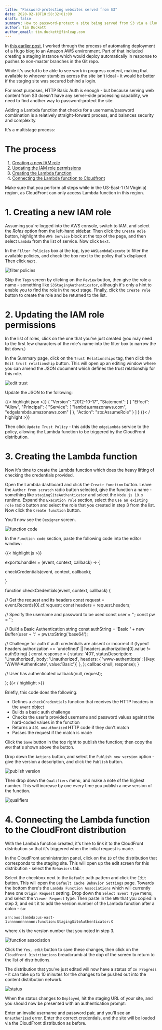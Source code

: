 ```yaml
---
title: "Password-protecting websites served from S3"
date: 2020-02-18T10:58:32+01:00
draft: false
summary: How to password-protect a site being served from S3 via a CloudFront distribution
author: Tim Duckett
author_email: tim.duckett@finleap.com
---
```


In [this earlier post](https://finleap.tech/posts/web-serving-on-aws/), I worked through the process of automating deployment of a Hugo blog to an Amazon AWS environment. Part of that included creating a staging instance which would deploy automatically in response to pushes to non-master branches in the Git repo.

While it's useful to be able to see work in progress content, making that available to whoever stumbles across the site isn't ideal - it would be better if the staging site was secured behind a login.

For most purposes, HTTP Basic Auth is enough - but because serving web content from S3 doesn't have any server-side processing capability, we need to find another way to password-protect the site.

Adding a Lambda function that checks for a username/password combination is a relatively straight-forward process, and balances security and complexity.

It's a multistage process:

# The process

1. [Creating a new IAM role](#iam_role)
1. [Updating the IAM role permissions](#iam_permissions)
1. [Creating the Lambda function](#lambda_function)
1. [Connecting the Lambda function to Cloudfront](#connecting-lambda)

Make sure that you perform all steps while in the US-East-1 (N Virginia) region, as CloudFront can only access Lambda function in this region.

# 1. <a name="iam_role"></a>Creating a new IAM role

Assuming you're logged into the AWS console, switch to IAM, and select the *Roles* option from the left-hand sidebar. Then click the `Create Role` button, highlight the `AWS Service` block at the top of the page, and then select `Lambda` from the list of service. Now click `Next`.

In the `Filter Policies` box at the top, type `AWSLambdaExecute` to filter the available policies, and check the box next to the policy that's displayed. Then click `Next`.

![filter policies](/passwords/filterPolicies.png "Filter policies")

Skip the `Tags` screen by clicking on the `Review` button, then give the role a name - something like `S3StagingAuthenticator`, although it's only a hint to enable you to find the role in the next stage. Finally, click the `Create role` button to create the role and be returned to the list.

# 2. <a name="iam_permissions"></a>Updating the IAM role permissions

In the list of roles, click on the one that you've just created (you may need to the first few characters of the role's name into the filter box to narrow the list down.)

In the Summary page, click on the `Trust Relationships` tag, then click the `Edit trust relationship` button.
This will open up an editing window where you can amend the JSON document which defines the trust relationship for this role.

![edit trust](/passwords/editTrust.png "Edit trust")

Update the JSON to the following:

{{< highlight json >}}
{
  "Version": "2012-10-17",
  "Statement": [
    {
      "Effect": "Allow",
      "Principal": {
        "Service": [
          "lambda.amazonaws.com",
          "edgelambda.amazonaws.com"
        ]
      },
      "Action": "sts:AssumeRole"
    }
  ]
}
{{< / highlight >}}

Then click `Update Trust Policy` - this adds the `edgeLambda` service to the policy, allowing the Lambda function to be triggered by the CloudFront distribution.


# 3. <a name="lambda_function"></a>Creating the Lambda function

Now it's time to create the Lambda function which does the heavy lifting of checking the credentials provided.

Open the Lambda dashboard and click the `Create function` button. Leave the `Author from scratch` radio button selected, give the function a name - something like `stagingSiteAuthenticator` and select the `Node.js 10.x` runtime. Expand the `Execution role` section, select the `Use an existing role` radio button and select the role that you created in step 3 from the list. Now click the `Create function` button.

You'll now see the `Designer` screen.

![function code](/passwords/functionCode.png "Function code")

 In the `Function code` section, paste the following code into the editor window:

{{< highlight js >}}

exports.handler = (event, context, callback) => {
  
  checkCredentials(event, context, callback);
  
}

function checkCredentials(event, context, callback) {
  
  // Get the request and its headers
  const request = event.Records[0].cf.request;
  const headers = request.headers;

  // Specify the username and password to be used
  const user = '<your user name>';
  const pw = '<your password>';

  // Build a Basic Authentication string
  const authString = 'Basic ' + new Buffer(user + ':' + pw).toString('base64');

  // Challenge for auth if auth credentials are absent or incorrect
  if (typeof headers.authorization == 'undefined' || headers.authorization[0].value != authString) {
    const response = {
      status: '401',
      statusDescription: 'Unauthorized',
      body: 'Unauthorized',
      headers: {
        'www-authenticate': [{key: 'WWW-Authenticate', value:'Basic'}]
      },
    };
    callback(null, response);
  }

  // User has authenticated
  callback(null, request);
  
};
{{< / highlight >}}

Briefly, this code does the following:

* Defines a `checkCredentials` function that receives the HTTP headers in the `event` object
* Builds a basic auth challenge
* Checks the user's provided username and password values against the hard-coded values in the function
* Returns a `401 unauthorized` HTTP code if they don't match
* Passes the request if the match is made

Click the `Save` button in the top right to publish the function; then copy the `ARN` that's shown above the button.

Drop down the `Actions` button, and select the `Publish new version` option - give the version a description, and click the `Publish` button. 

![publish version](/passwords/publishVersion.png "publish version")

Then drop down the `Qualifiers` menu, and make a note of the highest number. This will increase by one every time you publish a new version of the function.

![qualifiers](/passwords/qualifiers.png "qualifiers")

# 4. <a name="connecting-lambda"></a>Connecting the Lambda function to the CloudFront distribution

With the Lambda function created, it's time to link it to the CloudFront distribution so that it's triggered when the initial request is made.

In the CloudFront administration panel, click on the `ID` of the distribution that corresponds to the staging site. This will open up the edit screen for this distribution - select the `Behaviors` tab.

Select the checkbox next to the `Default` path pattern and click the `Edit` button. This will open the `Default Cache Behavior Settings` page.  Towards the bottom there's the `Lambda Function Associations` which will currently have one `Origin Request` setting. Drop down the `Select Event Type` menu, and select the `Viewer Request` type. Then paste in the `ARN` that you copied in step 3, and edit it to add the version number of the Lambda function after a colon - so:

```
arn:aws:lambda:us-east-1:nnnnnnnnnnnn:function:StagingSiteAuthenticator:X
```
where `X` is the version number that you noted in step 3.

![function association](/passwords/functionAssociation.png "function association")

Click the `Yes, edit` button to save these changes, then click on the `Cloudfront Distributions` breadcrumb at the dop of the screen to return to the list of distributions.

The distribution that you've just edited will now have a status of `In Progress` - it can take up to 10 minutes for the changes to be pushed out into the content distribution network.  

![status](/passwords/status.png "status")

When the status changes to `Deployed`, hit the staging URL of your site, and you should now be presented with an authentication prompt:

Enter an invalid username and password pair, and you'll see an `Unauthorized` error. Enter the correct credentials, and the site will be loaded via the CloudFront distribution as before.

